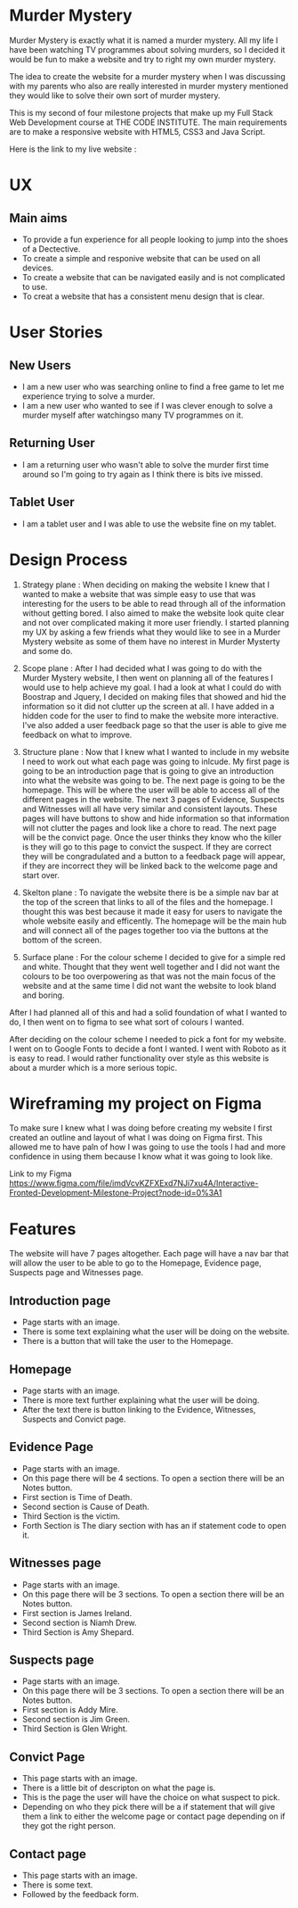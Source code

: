 # Murder Mystery

Murder Mystery is exactly what it is named a murder mystery. All my life I have been watching TV programmes about solving murders, so I decided it would be fun to make a website and try to right my own murder mystery.

The idea to create the website for a murder mystery when I was discussing with my parents who also are really interested in murder mystery mentioned they would like to solve their own sort of murder mystery.

This is my second of four milestone projects that make up my Full Stack Web Development course at THE CODE INSTITUTE. The main requirements are to make a responsive website with HTML5, CSS3 and Java Script.

Here is the link to my live website :

# UX

## Main aims

- To provide a fun experience for all people looking to jump into the shoes of a Dectective.
- To create a simple and responive website that can be used on all devices.
- To create a website that can be navigated easily and is not complicated to use.
- To creat a website that has a consistent menu design that is clear.

# User Stories

## New Users

- I am a new user who was searching online to find a free game to let me experience trying to solve a murder.
- I am a new user who wanted to see if I was clever enough to solve a murder myself after watchingso many TV programmes on it.

## Returning User

- I am a returning user who wasn't able to solve the murder first time around so I'm going to try again as I think there is bits ive missed.

## Tablet User

- I am a tablet user and I was able to use the website fine on my tablet.

# Design Process

1. Strategy plane : When deciding on making the website I knew that I wanted to make a website that was simple easy to use that was interesting for the users to be able to read through all of the information without getting bored. I also aimed to make the website look quite clear and not over complicated making it more user friendly. I started planning my UX by asking a few friends what they would like to see in a Murder Mystery website as some of them have no interest in Murder Mysterty and some do.

2. Scope plane : After I had decided what I was going to do with the Murder Mystery website, I then went on planning all of the features I would use to help achieve my goal. I had a look at what I could do with Boostrap and Jquery, I decided on making files that showed and hid the information so it did not clutter up the screen at all. I have added in a hidden code for the user to find to make the website more interactive. I've also added a user feedback page so that the user is able to give me feedback on what to improve.

3. Structure plane : Now that I knew what I wanted to include in my website I need to work out what each page was going to inlcude. My first page is going to be an introduction page that is going to give an introduction into what the website was going to be. The next page is going to be the homepage. This will be where the user will be able to access all of the different pages in the website. The next 3 pages of Evidence, Suspects and Witnesses will all have very similar and consistent layouts. These pages will have buttons to show and hide information so that information will not clutter the pages and look like a chore to read. The next page will be the convict page. Once the user thinks they know who the killer is they will go to this page to convict the suspect. If they are correct they will be congradulated and a button to a feedback page will appear, if they are incorrect they will be linked back to the welcome page and start over.  

4. Skelton plane : To navigate the website there is be a simple nav bar at the top of the screen that links to all of the files and the homepage. I thought this was best because it made it easy for users to navigate the whole website easily and efficently. The homepage will be the main hub and will connect all of the pages together too via the buttons at the bottom of the screen.

5. Surface plane : For the colour scheme I decided to give for a simple red and white. Thought that they went well together and I did not want the colours to be too overpowering as that was not the main focus of the website and at the same time I did not want the website to look bland and boring.

After I had planned all of this and had a solid foundation of what I wanted to do, I then went on to figma to see what sort of colours I wanted.

After deciding on the colour scheme I needed to pick a font for my website. I went on to Google Fonts to decide a font I wanted. I went with Roboto as it is easy to read. I would rather functionality over style as this website is about a murder which is a more serious topic.

# Wireframing my project on Figma 

To make sure I knew what I was doing before creating my website I first created an outline and layout of what I was doing on Figma first. This allowed me to have paln of how I was going to use the tools I had and more confidence in using them because I know what it was going to look like.

Link to my Figma
https://www.figma.com/file/imdVcvKZFXExd7NJi7xu4A/Interactive-Fronted-Development-Milestone-Project?node-id=0%3A1

# Features

The website will have 7 pages altogether. Each page will have a nav bar that will allow the user to be able to go to the Homepage, Evidence page, Suspects page and Witnesses page.

## Introduction page

- Page starts with an image.
- There is some text explaining what the user will be doing on the website.
- There is a button that will take the user to the Homepage.

## Homepage

- Page starts with an image.
- There is more text further explaining what the user will be doing.
- After the text there is button linking to the Evidence, Witnesses, Suspects and Convict page.

## Evidence Page

- Page starts with an image.
- On this page there will be 4 sections. To open a section there will be an Notes button.
- First section is Time of Death.
- Second section is Cause of Death.
- Third Section is the victim.
- Forth Section is The diary section with has an if statement code to open it.

## Witnesses page

- Page starts with an image.
- On this page there will be 3 sections. To open a section there will be an Notes button.
- First section is James Ireland.
- Second section is Niamh Drew.
- Third Section is Amy Shepard.

## Suspects page

- Page starts with an image.
- On this page there will be 3 sections. To open a section there will be an Notes button.
- First section is Addy Mire.
- Second section is Jim Green.
- Third Section is Glen Wright.

## Convict Page

- This page starts with an image.
- There is a little bit of descripton on what the page is.
- This is the page the user will have the choice on what suspect to pick.
- Depending on who they pick there will be a if statement that will give them a link to either the welcome page or contact page depending on if they got the right person.

## Contact page

- This page starts with an image.
- There is some text.
- Followed by the feedback form.

